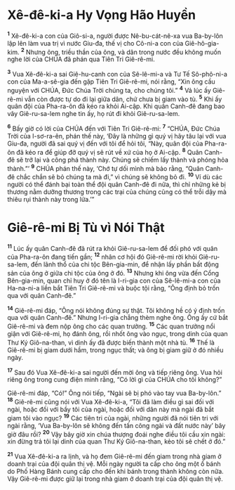 

# Xê-đê-ki-a Hy Vọng Hão Huyền
<sup><b>1</b></sup> Xê-đê-ki-a con của Giô-si-a, người được Nê-bu-cát-nê-xa vua Ba-by-lôn lập lên làm vua trị vì nước Giu-đa, thế vị cho Cô-ni-a con của Giê-hô-gia-kim. <sup><b>2</b></sup> Nhưng ông, triều thần của ông, và dân trong nước đều không muốn nghe lời của CHÚA đã phán qua Tiên Tri Giê-rê-mi.

<sup><b>3</b></sup> Vua Xê-đê-ki-a sai Giê-hu-canh con của Sê-lê-mi-a và Tư Tế Sô-phô-ni-a con của Ma-a-sê-gia đến gặp Tiên Tri Giê-rê-mi, nói rằng, “Xin ông cầu nguyện với CHÚA, Đức Chúa Trời chúng ta, cho chúng tôi.” <sup><b>4</b></sup> Vả lúc ấy Giê-rê-mi vẫn còn được tự do đi lại giữa dân, chứ chưa bị giam vào tù. <sup><b>5</b></sup> Khi ấy quân đội của Pha-ra-ôn đã kéo ra khỏi Ai-cập. Khi quân Canh-đê đang bao vây Giê-ru-sa-lem nghe tin ấy, họ rút đi khỏi Giê-ru-sa-lem.

<sup><b>6</b></sup> Bấy giờ có lời của CHÚA đến với Tiên Tri Giê-rê-mi: <sup><b>7</b></sup> “CHÚA, Đức Chúa Trời của I-sơ-ra-ên, phán thế này, ‘Đây là những gì quý vị hãy tâu lại với vua Giu-đa, người đã sai quý vị đến với tôi để hỏi tôi, “Này, quân đội của Pha-ra-ôn đã kéo ra để giúp đỡ quý vị sẽ rút về xứ của họ ở Ai-cập. <sup><b>8</b></sup> Quân Canh-đê sẽ trở lại và công phá thành này. Chúng sẽ chiếm lấy thành và phóng hỏa thành.”’ <sup><b>9</b></sup> CHÚA phán thế này, ‘Chớ tự dối mình mà bảo rằng, “Quân Canh-đê chắc chắn sẽ bỏ chúng ta mà đi,” vì chúng sẽ không bỏ đi. <sup><b>10</b></sup> Ví dù các người có thể đánh bại toàn thể đội quân Canh-đê đi nữa, thì chỉ những kẻ bị thương nằm dưỡng thương trong các trại của chúng cũng có thể trỗi dậy mà thiêu rụi thành này trong lửa.’”

# Giê-rê-mi Bị Tù vì Nói Thật
<sup><b>11</b></sup> Lúc ấy quân Canh-đê đã rút ra khỏi Giê-ru-sa-lem để đối phó với quân của Pha-ra-ôn đang tiến gần; <sup><b>12</b></sup> nhân cơ hội đó Giê-rê-mi rời khỏi Giê-ru-sa-lem, đến lãnh thổ của chi tộc Bên-gia-min, để nhận lấy phần bất động sản của ông ở giữa chi tộc của ông ở đó. <sup><b>13</b></sup> Nhưng khi ông vừa đến Cổng Bên-gia-min, quan chỉ huy ở đó tên là I-ri-gia con của Sê-lê-mi-a con của Ha-na-ni-a liền bắt Tiên Tri Giê-rê-mi và buộc tội rằng, “Ông định bỏ trốn qua với quân Canh-đê.”

<sup><b>14</b></sup> Giê-rê-mi đáp, “Ông nói không đúng sự thật. Tôi không hề có ý định trốn qua với quân Canh-đê.” Nhưng I-ri-gia chẳng thèm nghe ông. Ông ấy cứ bắt Giê-rê-mi và đem nộp ông cho các quan trưởng. <sup><b>15</b></sup> Các quan trưởng nổi giận với Giê-rê-mi, họ đánh ông, rồi nhốt ông vào ngục, trong dinh của quan Thư Ký Giô-na-than, vì dinh ấy đã được biến thành một nhà tù. <sup><b>16</b></sup> Thế là Giê-rê-mi bị giam dưới hầm, trong ngục thất; và ông bị giam giữ ở đó nhiều ngày.

<sup><b>17</b></sup> Sau đó Vua Xê-đê-ki-a sai người đến mời ông và tiếp riêng ông. Vua hỏi riêng ông trong cung điện mình rằng, “Có lời gì của CHÚA cho tôi không?”

Giê-rê-mi đáp, “Có!” Ông nói tiếp, “Ngài sẽ bị phó vào tay vua Ba-by-lôn.” <sup><b>18</b></sup> Giê-rê-mi cũng nói với Vua Xê-đê-ki-a, “Tôi đã làm điều gì sai đối với ngài, hoặc đối với bầy tôi của ngài, hoặc đối với dân này mà ngài đã bắt giam tôi vào ngục? <sup><b>19</b></sup> Các tiên tri của ngài, những người đã nói tiên tri với ngài rằng, ‘Vua Ba-by-lôn sẽ không đến tấn công ngài và đất nước này’ bây giờ đâu rồi? <sup><b>20</b></sup> Vậy bây giờ xin chúa thượng đoái nghe điều tôi cầu xin ngài: xin đừng trả tôi lại dinh của quan Thư Ký Giô-na-than, kẻo tôi sẽ chết ở đó.”

<sup><b>21</b></sup> Vua Xê-đê-ki-a ra lịnh, và họ đem Giê-rê-mi đến giam trong nhà giam ở doanh trại của đội quân thị vệ. Mỗi ngày người ta cấp cho ông một ổ bánh do Phố Hàng Bánh cung cấp cho đến khi bánh trong thành không còn nữa. Vậy Giê-rê-mi được giữ lại trong nhà giam ở doanh trại của đội quân thị vệ.

